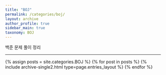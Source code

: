 ```yaml
---
title: "BOJ"
permalink: /categories/boj/
layout: archive
author_profile: true
sidebar_main: true
taxonomy: BOJ
---
```


백준 문제 풀이 정리

--------

{% assign posts = site.categories.BOJ %}
{% for post in posts %} {% include archive-single2.html type=page.entries_layout %} {% endfor %}
